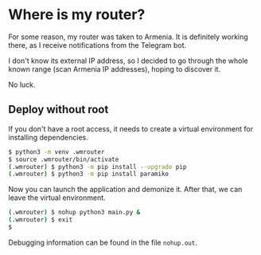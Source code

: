 # Where is my router?

For some reason, my router was taken to Armenia. It is definitely working there, as I receive notifications from the Telegram bot.

I don't know its external IP address, so I decided to go through the whole known range (scan Armenia IP addresses), hoping to discover it.

No luck.

## Deploy without root

If you don't have a root access, it needs to create a virtual environment for installing dependencies.
```sh
$ python3 -m venv .wmrouter
$ source .wmrouter/bin/activate
(.wmrouter) $ python3 -m pip install --upgrade pip
(.wmrouter) $ python3 -m pip install paramiko
```

Now you can launch the application and demonize it.
After that, we can leave the virtual environment.
```sh
(.wmrouter) $ nohup python3 main.py &
(.wmrouter) $ exit
$
```

Debugging information can be found in the file `nohup.out`.
